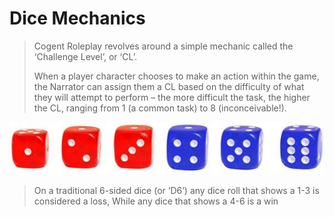 # Dice Mechanics

> Cogent Roleplay revolves around a simple mechanic called the ‘Challenge Level’, or ‘CL’.
>
> When a player character chooses to make an action within the game, the Narrator can assign them a CL based on the difficulty of what they will attempt to perform – the more difficult the task, the higher the CL, ranging from 1 (a common task) to 8 (inconceivable!).

![1-3 is a loss 4-6 is a win](./images/loss-win.jpg "win-loss")

> On a traditional 6-sided dice (or ‘D6’) any dice roll that shows a 1-3 is considered a loss,
While any dice that shows a 4-6 is a win